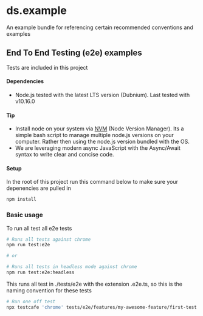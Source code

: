 # ds.example

An example bundle for referencing certain recommended conventions and examples

## End To End Testing (e2e) examples 
Tests are included in this project 

#### Dependencies 
* Node.js tested with the latest LTS version (Dubnium). Last tested with v10.16.0

#### Tip
* Install node on your system via [NVM](https://github.com/nvm-sh/nvm) (Node Version Manager). Its a simple bash script to manage multiple node.js versions on your computer. Rather then using the node.js version bundled with the OS. 
* We are leveraging modern async JavaScript with the Async/Await syntax to write clear and concise code.


#### Setup

In the root of this project run this command below to make sure your depenencies are pulled in

```bash
npm install
```


### Basic usage 

To run all test all e2e tests 

```bash
# Runs all tests against chrome
npm run test:e2e

# or 

# Runs all tests in headless mode against chrome
npm run test:e2e:headless
```

This runs all test in ./tests/e2e with the extension .e2e.ts, so this is the naming convention for these tests

```bash
# Run one off test
npx testcafe 'chrome' tests/e2e/features/my-awesome-feature/first-test.e2e.ts
```
